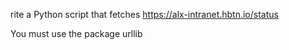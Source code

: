 rite a Python script that fetches https://alx-intranet.hbtn.io/status

You must use the package urllib
